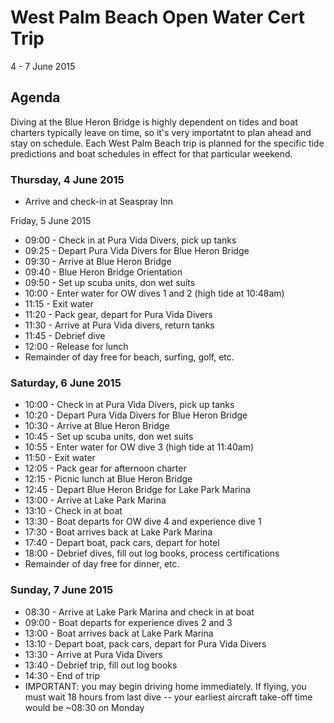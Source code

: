 # West Palm Beach Open Water Cert Trip

4 - 7 June 2015

## Agenda

Diving at the Blue Heron Bridge is highly dependent on tides and boat charters typically leave on time, so it's very importatnt to plan ahead and stay on schedule.  Each West Palm Beach trip is planned for the specific tide predictions and boat schedules in effect for that particular weekend.

### Thursday, 4 June 2015

* Arrive and check-in at Seaspray Inn

Friday, 5 June 2015

* 09:00 - Check in at Pura Vida Divers, pick up tanks
* 09:25 - Depart Pura Vida Divers for Blue Heron Bridge
* 09:30 - Arrive at Blue Heron Bridge
* 09:40 - Blue Heron Bridge Orientation
* 09:50 - Set up scuba units, don wet suits
* 10:00 - Enter water for OW dives 1 and 2 (high tide at 10:48am)
* 11:15 - Exit water
* 11:20 - Pack gear, depart for Pura Vida Divers
* 11:30 - Arrive at Pura Vida divers, return tanks
* 11:45 - Debrief dive
* 12:00 - Release for lunch
* Remainder of day free for beach, surfing, golf, etc.

### Saturday, 6 June 2015


* 10:00 - Check in at Pura Vida Divers, pick up tanks
* 10:20 - Depart Pura Vida Divers for Blue Heron Bridge
* 10:30 - Arrive at Blue Heron Bridge
* 10:45 - Set up scuba units, don wet suits
* 10:55 - Enter water for OW dive 3 (high tide at 11:40am)
* 11:50 - Exit water
* 12:05 - Pack gear for afternoon charter
* 12:15 - Picnic lunch at Blue Heron Bridge
* 12:45 - Depart Blue Heron Bridge for Lake Park Marina
* 13:00 - Arrive at Lake Park Marina
* 13:10 - Check in at boat
* 13:30 - Boat departs for OW dive 4 and experience dive 1
* 17:30 - Boat arrives back at Lake Park Marina
* 17:40 - Depart boat, pack cars, depart for hotel
* 18:00 - Debrief dives, fill out log books, process certifications
* Remainder of day free for dinner, etc.


### Sunday, 7 June 2015


* 08:30 - Arrive at Lake Park Marina and check in at boat
* 09:00 - Boat departs for experience dives 2 and 3
* 13:00 - Boat arrives back at Lake Park Marina
* 13:10 - Depart boat, pack cars, depart for Pura Vida Divers
* 13:30 - Arrive at Pura Vida Divers
* 13:40 - Debrief trip, fill out log books
* 14:30 - End of trip
* IMPORTANT: you may begin driving home immediately.  If flying, you must wait 18 hours from last dive -- your earliest aircraft take-off time would be ~08:30 on Monday
